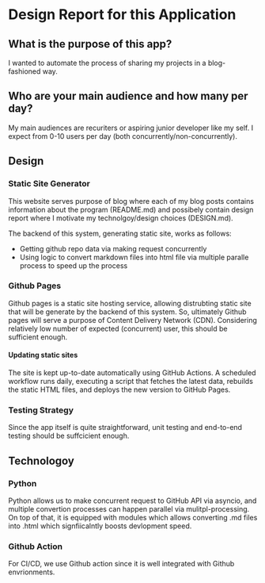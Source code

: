 # Design Report for this Application 

## What is the purpose of this app? 
I wanted to automate the process of sharing my projects in a blog-fashioned way. 

## Who are your main audience and how many per day? 
My main audiences are recuriters or aspiring junior developer like my self. I expect from 0-10 users per day (both concurrently/non-concurrently).  

## Design 

### Static Site Generator 
This website serves purpose of blog where each of my blog posts contains information about the program (README.md) and possibely contain design report where I motivate my technolgoy/design choices (DESIGN.md).  

The backend of this system, generating static site, works as follows: 
- Getting github repo data via making request concurrently 
- Using logic to convert markdown files into html file via multiple paralle process to speed up the process 

### Github Pages 
Github pages is a static site hosting service, allowing distrubting static site that will be generate by the backend of this system. So, ultimately Github pages will serve a purpose of Content Delivery Network (CDN). Considering relatively low number of expected (concurrent) user, this should be sufficient enough. 

#### Updating static sites 
The site is kept up-to-date automatically using GitHub Actions. A scheduled workflow runs daily, executing a script that fetches the latest data, rebuilds the static HTML files, and deploys the new version to GitHub Pages.

### Testing Strategy 
Since the app itself is quite straightforward, unit testing and end-to-end testing should be suffcicient enough. 

## Technologoy 

### Python
Python allows us to make concurrent request to GitHub API via asyncio, and multiple convertion processes can happen parallel via mulitpl-processing. On top of that, it is equipped with modules which allows converting .md files into .html which signfiicalntly boosts devlopment speed. 

### Github Action 
For CI/CD, we use Github action since it is well integrated with Github envrionments. 